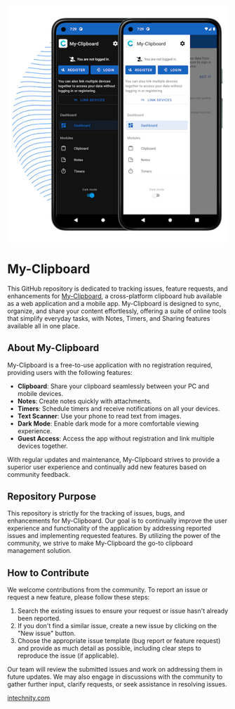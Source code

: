 ![Screenshot](./phone_screenshot.png)

# My-Clipboard

This GitHub repository is dedicated to tracking issues, feature requests, and enhancements for [My-Clipboard](https://my-clipboard.com), a cross-platform clipboard hub available as a web application and a mobile app. My-Clipboard is designed to sync, organize, and share your content effortlessly, offering a suite of online tools that simplify everyday tasks, with Notes, Timers, and Sharing features available all in one place.

## About My-Clipboard

My-Clipboard is a free-to-use application with no registration required, providing users with the following features:

- **Clipboard**: Share your clipboard seamlessly between your PC and mobile devices.
- **Notes**: Create notes quickly with attachments.
- **Timers**: Schedule timers and receive notifications on all your devices.
- **Text Scanner**: Use your phone to read text from images.
- **Dark Mode**: Enable dark mode for a more comfortable viewing experience.
- **Guest Access**: Access the app without registration and link multiple devices together.

With regular updates and maintenance, My-Clipboard strives to provide a superior user experience and continually add new features based on community feedback.

## Repository Purpose

This repository is strictly for the tracking of issues, bugs, and enhancements for My-Clipboard. Our goal is to continually improve the user experience and functionality of the application by addressing reported issues and implementing requested features. By utilizing the power of the community, we strive to make My-Clipboard the go-to clipboard management solution.

## How to Contribute

We welcome contributions from the community. To report an issue or request a new feature, please follow these steps:

1. Search the existing issues to ensure your request or issue hasn't already been reported.
2. If you don't find a similar issue, create a new issue by clicking on the "New issue" button.
3. Choose the appropriate issue template (bug report or feature request) and provide as much detail as possible, including clear steps to reproduce the issue (if applicable).

Our team will review the submitted issues and work on addressing them in future updates. We may also engage in discussions with the community to gather further input, clarify requests, or seek assistance in resolving issues.

[intechnity.com](https://www.intechnity.com)